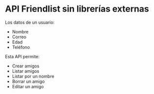 # API Friendlist sin librerías externas
Los datos de un usuario: 
- Nombre
- Correo
- Edad
- Teléfono

Esta API permite:
- Crear amigos
- Listar amigos
- Listar por un nombre
- Borrar un amigo
- Editar un amigo